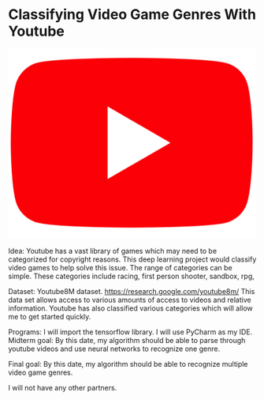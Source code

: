 # Classifying Video Game Genres With Youtube
![Image](Youtube.png)

Idea: Youtube has a vast library of games which may need to be categorized for copyright reasons. This deep learning project would classify video games to help solve this issue. The range of categories can be simple. These categories include racing, first person shooter, sandbox, rpg, 

Dataset: Youtube8M dataset. https://research.google.com/youtube8m/ This data set allows access to various amounts of access to videos and relative information. Youtube has also classified various categories which will allow me to get started quickly.

Programs: I will import the tensorflow library. I will use PyCharm as my IDE. 
Midterm goal: By this date, my algorithm should be able to parse through youtube videos and use neural networks to recognize one genre.

Final goal: By this date, my algorithm should be able to recognize multiple video game genres. 

I will not have any other partners. 
